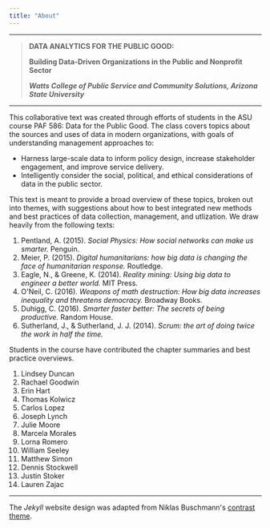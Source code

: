 ```yaml
---
title: "About"
---
```


--- 

> **DATA ANALYTICS FOR THE PUBLIC GOOD:**
>
> **Building Data-Driven Organizations in the Public and Nonprofit Sector**
>
> _**Watts College of Public Service and Community Solutions, Arizona State University**_


--- 

This collaborative text was created through efforts of students in the ASU course PAF 586: Data for the Public Good. The class covers topics about the sources and uses of data in modern organizations, with goals of understanding management approaches to:

* Harness large-scale data to inform policy design, increase stakeholder engagement, and improve service delivery.
* Intelligently consider the social, political, and ethical considerations of data in the public sector. 

This text is meant to provide a broad overview of these topics, broken out into themes, with suggestions about how to best integrated new methods and best practices of data collection, management, and utlization. We draw heavily from the following texts:

1.	Pentland, A. (2015). *Social Physics: How social networks can make us smarter.* Penguin.
2.	Meier, P. (2015). *Digital humanitarians: how big data is changing the face of humanitarian response.* Routledge. 
3.	Eagle, N., & Greene, K. (2014). *Reality mining: Using big data to engineer a better world.* MIT Press. 
4.	O'Neil, C. (2016). *Weapons of math destruction: How big data increases inequality and threatens democracy.* Broadway Books.
5. Duhigg, C. (2016). *Smarter faster better: The secrets of being productive.* Random House.
6. Sutherland, J., & Sutherland, J. J. (2014). *Scrum: the art of doing twice the work in half the time.*

Students in the course have contributed the chapter summaries and best practice overviews. 


1. Lindsey Duncan 
1. Rachael Goodwin  
1. Erin Hart  
1. Thomas Kolwicz 
1. Carlos Lopez 
1. Joseph Lynch 
1. Julie Moore 
1. Marcela Morales 
1. Lorna Romero 
1. William Seeley 
1. Matthew Simon 
1. Dennis Stockwell 
1. Justin Stoker 
1. Lauren Zajac 

--- 

The *Jekyll* website design was adapted from Niklas Buschmann's [contrast theme](https://github.com/niklasbuschmann/contrast).

